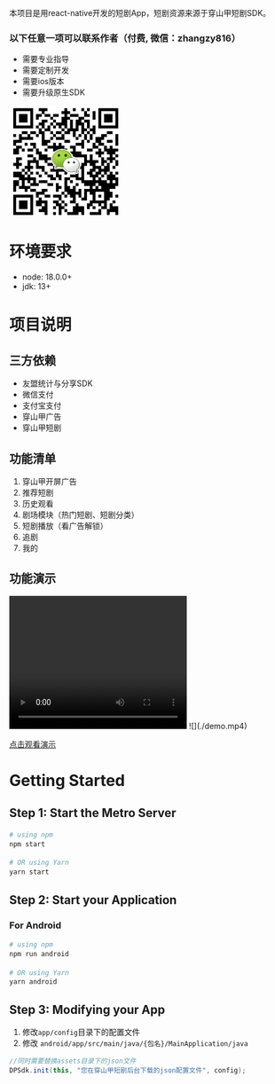 本项目是用react-native开发的短剧App，短剧资源来源于穿山甲短剧SDK。

### 以下任意一项可以联系作者（付费, 微信：zhangzy816）
- 需要专业指导
- 需要定制开发
- 需要ios版本
- 需要升级原生SDK
<img src="asserts/image.png" alt="alt text" width="200" height="200"/>

# 环境要求
- node: 18.0.0+
- jdk: 13+

# 项目说明
## 三方依赖
- 友盟统计与分享SDK
- 微信支付
- 支付宝支付
- 穿山甲广告
- 穿山甲短剧

## 功能清单
1. 穿山甲开屏广告
2. 推荐短剧
3. 历史观看
4. 剧场模块（热门短剧、短剧分类）
5. 短剧播放（看广告解锁）
6. 追剧
7. 我的

## 功能演示
<video width="320" height="240" controls>
  <source src="asserts/demo.mp4" type="video/mp4">
  您的浏览器不支持视频标签。
</video>
![](./demo.mp4)

[点击观看演示](http://img.smuai.com/demo.mp4 "示例链接")


# Getting Started
## Step 1: Start the Metro Server

```bash
# using npm
npm start

# OR using Yarn
yarn start
```

## Step 2: Start your Application

### For Android

```bash
# using npm
npm run android

# OR using Yarn
yarn android
```

## Step 3: Modifying your App

1. 修改`app/config`目录下的配置文件
2. 修改 `android/app/src/main/java/{包名}/MainApplication/java` 

```java
//同时需要替换assets目录下的json文件
DPSdk.init(this, "您在穿山甲短剧后台下载的json配置文件", config);
```
